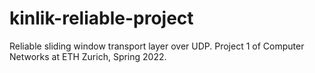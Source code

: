 # kinlik-reliable-project
Reliable sliding window transport layer over UDP. Project 1 of Computer Networks at ETH Zurich, Spring 2022.
